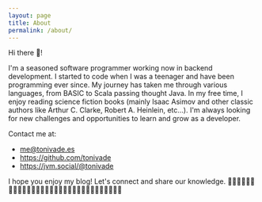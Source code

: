 ```yaml
---
layout: page
title: About
permalink: /about/
---
```


Hi there 👋!

I'm a seasoned software programmer working now in backend development. I started to code when I was a teenager and have been programming ever since. My journey has taken me through various languages, from BASIC to Scala passing thought Java.
In my free time, I enjoy reading science fiction books (mainly Isaac Asimov and other classic authors like Arthur C. Clarke, Robert A. Heinlein, etc...). I'm always looking for new challenges and opportunities to learn and grow as a developer.

Contact me at:

* me@tonivade.es
* https://github.com/tonivade
* https://jvm.social/@tonivade

I hope you enjoy my blog! Let's connect and share our knowledge. 🚀🚀🚀🚀🚀🚀🚀🚀🚀🚀🚀🚀🚀🚀🚀🚀🚀🚀🚀🚀🚀🚀🚀🚀🚀🚀🚀🚀🚀🚀🚀